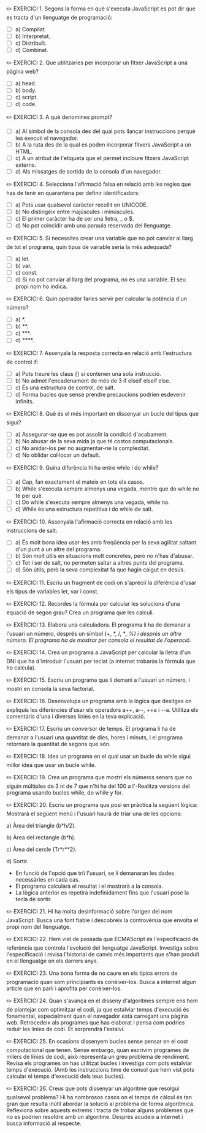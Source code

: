 
✏️   EXERCICI 1. Segons la forma en què s'executa JavaScript es pot dir que es tracta d'un llenguatge de programació:

* [ ]  a) Compilat.
* [ ]  b) Interpretat.
* [ ]  c) Distribuït.
* [ ]  d) Combinat.

✏️   EXERCICI 2. Que utilitzaries per incorporar un fitxer JavaScript a una pàgina web?

* [ ]  a) head.
* [ ]  b) body.
* [ ]  c) script.
* [ ]  d) code.

✏️ EXERCICI 3. A què denomines prompt?
 
* [ ]  a) Al símbol de la consola des del qual pots llançar instruccions perquè les executi el navegador.
* [ ]  b) A la ruta des de la qual es poden incorporar fitxers JavaScript a un HTML.
* [ ]  c) A un atribut de l'etiqueta que et permet incloure fitxers JavaScript externs.
* [ ]  d) Als missatges de sortida de la consola d'un navegador.

✏️ EXERCICI 4. Selecciona l'afirmació falsa en relació amb les regles que has de tenir en quarantena per definir identificadors:

* [ ]  a) Pots usar qualsevol caràcter recollit en UNICODE.
* [ ]  b) No distingeix entre majúscules i minúscules.
* [ ]  c) El primer caràcter ha de ser una lletra, _ o $.
* [ ]  d) No pot coincidir amb una paraula reservada del llenguatge.

✏️ EXERCICI 5. Si necessites crear una variable que no pot canviar al llarg de tot el programa, quin tipus de variable seria la més adequada?

* [ ]  a) let.
* [ ]  b) var.
* [ ]  c) const.
* [ ]  d) Si no pot canviar al llarg del programa, no és una variable. El seu propi nom ho indica.

✏️ EXERCICI 6. Quin operador faries servir per calcular la potència d'un número?

* [ ]   a) *.
* [ ]   b) **.
* [ ]  c) ***.
* [ ]  d) ****.

✏️ EXERCICI 7. Assenyala la resposta correcta en relació amb l'estructura de control if:

* [ ]  a) Pots treure les claus {} si contenen una sola instrucció.
* [ ]  b) No admet l'encadenament de més de 3 if elseif elseif else.
* [ ]  c) És una estructura de control, de salt.
* [ ]  d) Forma bucles que sense prendre precaucions podrien esdevenir infinits.

✏️ EXERCICI 8. Què és el més important en dissenyar un bucle del tipus que sigui?

* [ ]  a) Assegurar-se que es pot assolir la condició d'acabament.
* [ ]  b) No abusar de la seva mida ja que té costos computacionals.
* [ ]  c) No anidar-los per no augmentar-ne la complexitat.
* [ ]  d) No oblidar col·locar un default.

✏️ EXERCICI 9. Quina diferència hi ha entre while i do while?

* [ ]  a) Cap, fan exactament el mateix en tots els casos.
* [ ]  b) While s'executa sempre almenys una vegada, mentre que do while no té per què.
* [ ]  c) Do while s'executa sempre almenys una vegada, while no.
* [ ]  d) While és una estructura repetitiva i do while de salt.

✏️ EXERCICI 10. Assenyala l'afirmació correcta en relació amb les instruccions de salt:

* [ ]  a) És molt bona idea usar-les amb freqüència per la seva agilitat saltant d'un punt a un altre del programa.
* [ ]  b) Són molt útils en situacions molt concretes, però no n'has d'abusar.
* [ ]  c) Tot i ser de salt, no permeten saltar a altres punts del programa.
* [ ]  d) Són útils, però la seva complexitat fa que hagin caigut en desús.

✏️ EXERCICI 11. Escriu un fragment de codi on s'apreciï la diferència d'usar els tipus de variables let, var i const.

✏️ EXERCICI 12. Recordes la fórmula per calcular les solucions d'una equació de segon grau? Crea un programa que les calculi.

✏️ EXERCICI 13. Elabora una calculadora. El programa li ha de demanar a l'usuari un número, després un símbol (+, *, /, **, %) i després un altre número. El programa ha de mostrar per consola el resultat de l'operació.*

✏️ EXERCICI 14. Crea un programa a JavaScript per calcular la lletra d'un DNI que ha d'introduir l'usuari per teclat (a internet trobaràs la fórmula que ho calcula).

✏️ EXERCICI 15. Escriu un programa que li demani a l'usuari un número, i mostri en consola la seva factorial.

✏️ EXERCICI 16. Desenvolupa un programa amb la lògica que desitges on expliquis les diferències d'usar els operadors a++, a--, ++a i --a. Utilitza els comentaris d'una i diverses línies en la teva explicació.

✏️ EXERCICI 17. Escriu un conversor de temps. El programa li ha de demanar a l'usuari una quantitat de dies, hores i minuts, i el programa retornarà la quantitat de segons que són.

✏️ EXERCICI 18. Idea un programa en el qual usar un bucle do while sigui millor idea que usar un bucle while.

✏️ EXERCICI 19. Crea un programa que mostri els números senars que no siguin múltiples de 3 ni de 7 que n'hi ha del 100 a l'-Realitza versions del programa usando bucles while, do while y for.

✏️ EXERCICI 20. Escriu un programa que posi en pràctica la següent lògica:
Mostrarà el següent menú i l'usuari haurà de triar una de les opcions:

a) Àrea del triangle (b*h/2).

b) Àrea del rectangle (b*h).

c) Àrea del cercle (Tr*r**2).

d) Sortir.
* En funció de l'opció que triï l'usuari, se li demanaran les dades necessàries en cada cas.
* El programa calcularà el resultat i el mostrarà a la consola.
* La lògica anterior es repetirà indefinidament fins que l'usuari pose la tecla de sortir.

✏️ EXERCICI 21. Hi ha molta desinformació sobre l'origen del nom JavaScript. Busca una font fiable i descobreix la controvèrsia que envolta el propi nom del llenguatge.

✏️ EXERCICI 22. Hem vist de passada que ECMAScript és l'especificació de referència que controla l'evolució del llenguatge JavaScript. Investiga sobre l'especificació i revisa l'historial de canvis més importants que s'han produït en el llenguatge en els darrers anys.

✏️ EXERCICI 23. Una bona forma de no caure en els típics errors de programació quan som principiants és conèixer-los. Busca a internet algun article que en parli i aprofita per conèixer-los.

✏️ EXERCICI 24. Quan s'avança en el disseny d'algoritmes sempre ens hem de plantejar com optimitzar el codi, ja que estalviar temps d'execució és fonamental, especialment quan el navegador està carregant una pàgina web. Retrocedeix als programes que has elaborat i pensa com podries reduir les línies de codi. Et sorprendrà l'estalvi.

✏️ EXERCICI 25. En ocasions dissenyem bucles sense pensar en el cost computacional que tenen. Sense embargo, quan escrivim programes de milers de línies de codi, això representa un greu problema de rendiment. Revisa els programes on has utilitzat bucles i investiga com pots estalviar temps d'execució. (Amb les instruccions time de consol que hem vist pots calcular el temps d'execució dels teus bucles).

✏️ EXERCICI 26. Creus que pots dissenyar un algoritme que resolgui qualsevol problema? Hi ha nombrosos casos on el temps de càlcul és tan gran que resulta inútil abordar la solució al problema de forma algorítmica. Reflexiona sobre aquests extrems i tracta de trobar alguns problemes que no es podrien resoldre amb un algoritme. Després acudeix a internet i busca informació al respecte.
